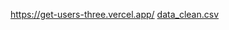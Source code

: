 https://get-users-three.vercel.app/
[data_clean.csv](https://github.com/dipak3031/get-users/files/10021696/data_clean.csv)
